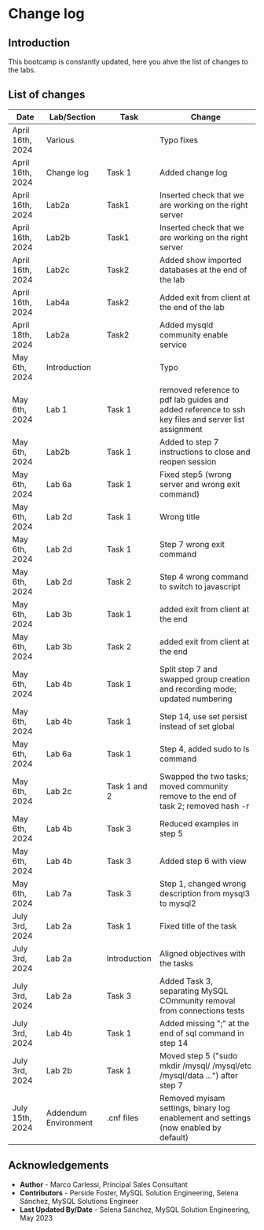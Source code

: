 # Change log

## Introduction
This bootcamp is constantly updated, here you ahve the list of changes to the labs.

## List of changes

| Date | Lab/Section | Task | Change | 
| ---- | ----------- | ---- | ------ |
| April 16th, 2024 | Various |  | Typo fixes |
| April 16th, 2024 | Change log | Task 1| Added change log |
| April 16th, 2024 | Lab2a | Task1 | Inserted check that we are working on the right server |
| April 16th, 2024 | Lab2b | Task1 | Inserted check that we are working on the right server |
| April 16th, 2024 | Lab2c | Task2 | Added show imported databases at the end of the lab |
| April 16th, 2024 | Lab4a | Task2 | Added exit from client at the end of the lab |
| April 18th, 2024 | Lab2a | Task2 | Added mysqld community enable service |
| May 6th, 2024 | Introduction | | Typo |
| May 6th, 2024 | Lab 1 | Task 1 | removed reference to pdf lab guides and added reference to ssh key files and server list assignment |
| May 6th, 2024 | Lab2b | Task 1 | Added to step 7 instructions to close and reopen session |
| May 6th, 2024 | Lab 6a | Task 1 | Fixed step5 (wrong server and wrong exit command) |
| May 6th, 2024 | Lab 2d | Task 1 | Wrong title |
| May 6th, 2024 | Lab 2d | Task 1 | Step 7 wrong exit command |
| May 6th, 2024 | Lab 2d | Task 2 | Step 4 wrong command to switch to javascript |
| May 6th, 2024 | Lab 3b | Task 1 | added exit from client at the end |
| May 6th, 2024 | Lab 3b | Task 2 | added exit from client at the end |
| May 6th, 2024 | Lab 4b | Task 1 | Split step 7 and swapped group creation and recording mode; updated numbering |
| May 6th, 2024 | Lab 4b | Task 1 | Step 14, use set persist instead of set global |
| May 6th, 2024 | Lab 6a | Task 1 | Step 4, added sudo to ls command |
| May 6th, 2024 | Lab 2c | Task 1 and 2 | Swapped the two tasks; moved community remove to the end of task 2; removed hash -r |
| May 6th, 2024 | Lab 4b | Task 3 | Reduced examples in step 5 |
| May 6th, 2024 | Lab 4b | Task 3 | Added step 6 with view |
| May 6th, 2024 | Lab 7a | Task 3 | Step 1, changed wrong description from mysql3 to mysql2 |
| July 3rd, 2024 | Lab 2a | Task 1 | Fixed title of the task |
| July 3rd, 2024 | Lab 2a | Introduction | Aligned objectives with the tasks |
| July 3rd, 2024 | Lab 2a | Task 3 | Added Task 3, separating MySQL COmmunity removal from connections tests |
| July 3rd, 2024 | Lab 4b | Task 1 | Added missing ";" at the end of sql command in step 14 |
| July 3rd, 2024 | Lab 2b | Task 1 | Moved step 5 ("sudo mkdir /mysql/ /mysql/etc /mysql/data ...") after step 7  |
| July 15th, 2024 | Addendum Environment | .cnf files | Removed myisam settings, binary log enablement and settings (now enabled by default)  |




## Acknowledgements
* **Author** - Marco Carlessi, Principal Sales Consultant
* **Contributors** -  Perside Foster, MySQL Solution Engineering, Selena Sánchez, MySQL Solutions Engineer
* **Last Updated By/Date** - Selena Sánchez, MySQL Solution Engineering, May 2023